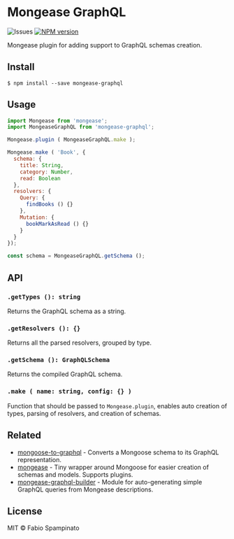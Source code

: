 # Mongease GraphQL

![Issues](https://img.shields.io/github/issues/fabiospampinato/mongease-graphql.svg)
[![NPM version](https://img.shields.io/npm/v/mongease-graphql.svg)](https://www.npmjs.com/package/mongease-graphql)

Mongease plugin for adding support to GraphQL schemas creation.

## Install

```shell
$ npm install --save mongease-graphql
```

## Usage

```js
import Mongease from 'mongease';
import MongeaseGraphQL from 'mongease-graphql';

Mongease.plugin ( MongeaseGraphQL.make );

Mongease.make ( 'Book', {
  schema: {
    title: String,
    category: Number,
    read: Boolean
  },
  resolvers: {
    Query: {
      findBooks () {}
    },
    Mutation: {
      bookMarkAsRead () {}
    }
  }
});

const schema = MongeaseGraphQL.getSchema ();
```

## API

### `.getTypes (): string`

Returns the GraphQL schema as a string.

### `.getResolvers (): {}`

Returns all the parsed resolvers, grouped by type.

### `.getSchema (): GraphQLSchema`

Returns the compiled GraphQL schema.

### `.make ( name: string, config: {} )`

Function that should be passed to `Mongease.plugin`, enables auto creation of types, parsing of resolvers, and creation of schemas.

## Related

- [mongoose-to-graphql](https://github.com/fabiospampinato/mongoose-to-graphql) - Converts a Mongoose schema to its GraphQL representation.
- [mongease](https://github.com/fabiospampinato/mongease) - Tiny wrapper around Mongoose for easier creation of schemas and models. Supports plugins.
- [mongease-graphql-builder](https://github.com/fabiospampinato/mongease-graphql-builder) - Module for auto-generating simple GraphQL queries from Mongease descriptions.

## License

MIT © Fabio Spampinato
